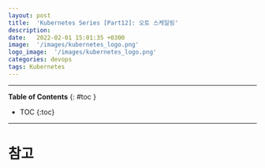 ```yaml
---
layout: post
title:  'Kubernetes Series [Part12]: 오토 스케일링'
description: 
date:   2022-02-01 15:01:35 +0300
image:  '/images/kubernetes_logo.png'
logo_image:  '/images/kubernetes_logo.png'
categories: devops
tags: Kubernetes
---
```


---
**Table of Contents**
{: #toc }
*  TOC
{:toc}

---


# 참고

